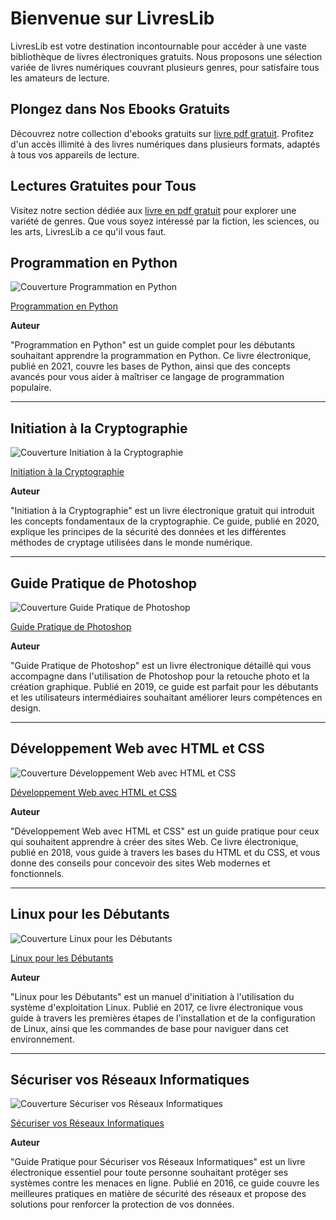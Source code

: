 # Bienvenue sur LivresLib

LivresLib est votre destination incontournable pour accéder à une vaste bibliothèque de livres électroniques gratuits. Nous proposons une sélection variée de livres numériques couvrant plusieurs genres, pour satisfaire tous les amateurs de lecture.

## Plongez dans Nos Ebooks Gratuits

Découvrez notre collection d'ebooks gratuits sur [livre pdf gratuit](https://livreslib.com). Profitez d'un accès illimité à des livres numériques dans plusieurs formats, adaptés à tous vos appareils de lecture.

## Lectures Gratuites pour Tous

Visitez notre section dédiée aux [livre en pdf gratuit](https://livreslib.com/livres-gratuits) pour explorer une variété de genres. Que vous soyez intéressé par la fiction, les sciences, ou les arts, LivresLib a ce qu'il vous faut.

## Programmation en Python

![Couverture Programmation en Python](https://livreslib.com/sites/default/files/styles/medium/public/2024-02/python.jpg?itok=example)

[Programmation en Python](https://livreslib.com/ebook/programmation-en-python)

**Auteur**

"Programmation en Python" est un guide complet pour les débutants souhaitant apprendre la programmation en Python. Ce livre électronique, publié en 2021, couvre les bases de Python, ainsi que des concepts avancés pour vous aider à maîtriser ce langage de programmation populaire.

---

## Initiation à la Cryptographie

![Couverture Initiation à la Cryptographie](https://livreslib.com/sites/default/files/styles/medium/public/2024-02/cryptographie.jpg?itok=example)

[Initiation à la Cryptographie](https://livreslib.com/ebook/initiation-a-la-cryptographie)

**Auteur**

"Initiation à la Cryptographie" est un livre électronique gratuit qui introduit les concepts fondamentaux de la cryptographie. Ce guide, publié en 2020, explique les principes de la sécurité des données et les différentes méthodes de cryptage utilisées dans le monde numérique.

---

## Guide Pratique de Photoshop

![Couverture Guide Pratique de Photoshop](https://livreslib.com/sites/default/files/styles/medium/public/2024-02/photoshop.jpg?itok=example)

[Guide Pratique de Photoshop](https://livreslib.com/ebook/guide-pratique-de-photoshop)

**Auteur**

"Guide Pratique de Photoshop" est un livre électronique détaillé qui vous accompagne dans l'utilisation de Photoshop pour la retouche photo et la création graphique. Publié en 2019, ce guide est parfait pour les débutants et les utilisateurs intermédiaires souhaitant améliorer leurs compétences en design.

---

## Développement Web avec HTML et CSS

![Couverture Développement Web avec HTML et CSS](https://livreslib.com/sites/default/files/styles/medium/public/2024-02/html-css.jpg?itok=example)

[Développement Web avec HTML et CSS](https://livreslib.com/ebook/developpement-web-avec-html-et-css)

**Auteur**

"Développement Web avec HTML et CSS" est un guide pratique pour ceux qui souhaitent apprendre à créer des sites Web. Ce livre électronique, publié en 2018, vous guide à travers les bases du HTML et du CSS, et vous donne des conseils pour concevoir des sites Web modernes et fonctionnels.

---

## Linux pour les Débutants

![Couverture Linux pour les Débutants](https://livreslib.com/sites/default/files/styles/medium/public/2024-02/linux.jpg?itok=example)

[Linux pour les Débutants](https://livreslib.com/ebook/linux-pour-les-debutants)

**Auteur**

"Linux pour les Débutants" est un manuel d'initiation à l'utilisation du système d'exploitation Linux. Publié en 2017, ce livre électronique vous guide à travers les premières étapes de l'installation et de la configuration de Linux, ainsi que les commandes de base pour naviguer dans cet environnement.

---

## Sécuriser vos Réseaux Informatiques

![Couverture Sécuriser vos Réseaux Informatiques](https://livreslib.com/sites/default/files/styles/medium/public/2024-02/securite-reseau.jpg?itok=example)

[Sécuriser vos Réseaux Informatiques](https://livreslib.com/ebook/securiser-vos-reseaux-informatiques)

**Auteur**

"Guide Pratique pour Sécuriser vos Réseaux Informatiques" est un livre électronique essentiel pour toute personne souhaitant protéger ses systèmes contre les menaces en ligne. Publié en 2016, ce guide couvre les meilleures pratiques en matière de sécurité des réseaux et propose des solutions pour renforcer la protection de vos données.
